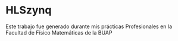 # HLSzynq
Este trabajo fue generado durante mis prácticas Profesionales en la Facultad de Físico Matemáticas de la BUAP
